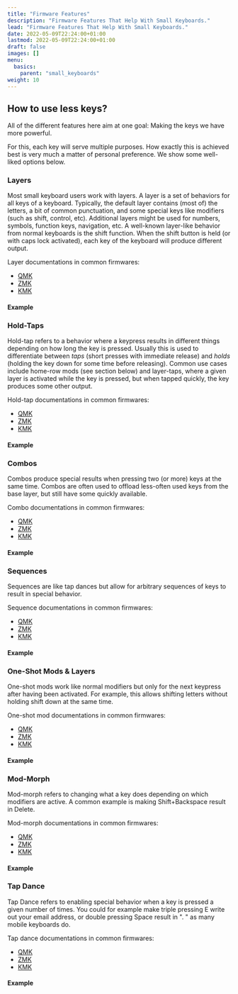 ```yaml
---
title: "Firmware Features"
description: "Firmware Features That Help With Small Keyboards."
lead: "Firmware Features That Help With Small Keyboards."
date: 2022-05-09T22:24:00+01:00
lastmod: 2022-05-09T22:24:00+01:00
draft: false
images: []
menu:
  basics:
    parent: "small_keyboards"
weight: 10
---
```



## How to use less keys?
All of the different features here aim at one goal:
Making the keys we have more powerful.

For this, each key will serve multiple purposes.
How exactly this is achieved best is very much a matter of personal preference.
We show some well-liked options below.

### Layers
Most small keyboard users work with layers.
A layer is a set of behaviors for all keys of a keyboard.
Typically, the default layer contains (most of) the letters, a bit of common punctuation, and some special keys like modifiers (such as shift, control, etc).
Additional layers might be used for numbers, symbols, function keys, navigation, etc.
A well-known layer-like behavior from normal keyboards is the shift function.
When the shift button is held (or with caps lock activated), each key of the keyboard will produce different output.

Layer documentations in common firmwares:
- [QMK](TODO)
- [ZMK](TODO)
- [KMK](TODO)

#### Example

### Hold-Taps
Hold-tap refers to a behavior where a keypress results in different things depending on how long the key is pressed.
Usually this is used to differentiate between *taps* (short presses with immediate release) and *holds* (holding the key down for some time before releasing).
Common use cases include home-row mods (see section below) and layer-taps, where a given layer is activated while the key is pressed, but when tapped quickly, the key produces some other output.

Hold-tap documentations in common firmwares:
- [QMK](TODO)
- [ZMK](TODO)
- [KMK](TODO)

#### Example

### Combos
Combos produce special results when pressing two (or more) keys at the same time.
Combos are often used to offload less-often used keys from the base layer, but still have some quickly available.

Combo documentations in common firmwares:
- [QMK](TODO)
- [ZMK](TODO)
- [KMK](TODO)

#### Example

### Sequences
Sequences are like tap dances but allow for arbitrary sequences of keys to result in special behavior.

Sequence documentations in common firmwares:
- [QMK](TODO)
- [ZMK](TODO)
- [KMK](TODO)

#### Example

### One-Shot Mods & Layers
One-shot mods work like normal modifiers but only for the next keypress after having been activated.
For example, this allows shifting letters without holding shift down at the same time.

One-shot mod documentations in common firmwares:
- [QMK](TODO)
- [ZMK](TODO)
- [KMK](TODO)

#### Example

### Mod-Morph
Mod-morph refers to changing what a key does depending on which modifiers are active.
A common example is making Shift+Backspace result in Delete.

Mod-morph documentations in common firmwares:
- [QMK](TODO)
- [ZMK](TODO)
- [KMK](TODO)

#### Example

### Tap Dance
Tap Dance refers to enabling special behavior when a key is pressed a given number of times.
You could for example make triple pressing E write out your email address, or double pressing Space result in ". " as many mobile keyboards do.

Tap dance documentations in common firmwares:
- [QMK](TODO)
- [ZMK](TODO)
- [KMK](TODO)

#### Example

